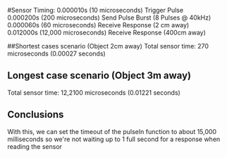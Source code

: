 #Sensor Timing:
0.000010s (10 microseconds) Trigger Pulse<br>
0.000200s (200 microseconds) Send Pulse Burst (8 Pulses @ 40kHz)<br>
0.000060s (60 microseconds) Receive Response (2 cm away)<br>
0.012000s (12,000 microseconds) Receive Response (400cm away)<br>

##Shortest cases scenario (Object 2cm away)
Total sensor time: 270 microseconds (0.00027 seconds)

## Longest case scenario (Object 3m away)
Total sensor time: 12,2100 microseconds (0.01221 seconds)

## Conclusions
With this, we can set the timeout of the pulseIn function to about 15,000 milliseconds so we're not waiting up to 1 full second for a response when reading the sensor
